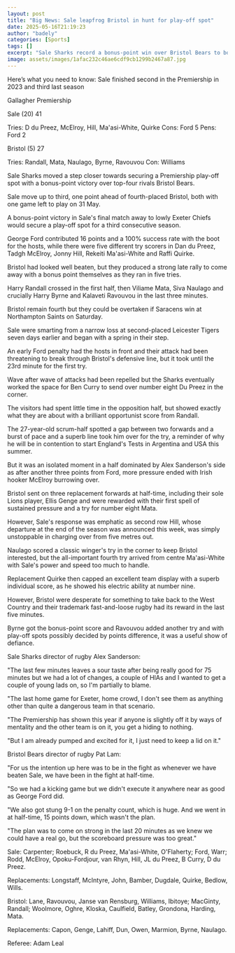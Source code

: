 ```yaml
---
layout: post
title: "Big News: Sale leapfrog Bristol in hunt for play-off spot"
date: 2025-05-16T21:19:23
author: "badely"
categories: [Sports]
tags: []
excerpt: "Sale Sharks record a bonus-point win over Bristol Bears to boost their own top-four hopes and harm the Bears' chances."
image: assets/images/1afac232c46ae6cdf9cb1299b2467a87.jpg
---
```


Here’s what you need to know: Sale finished second in the Premiership in 2023 and third last season

Gallagher Premiership

Sale (20) 41

Tries: D du Preez, McElroy, Hill, Ma'asi-White, Quirke Cons: Ford 5 Pens: Ford 2

Bristol (5) 27

Tries: Randall, Mata, Naulago, Byrne, Ravouvou Con: Williams

Sale Sharks moved a step closer towards securing a Premiership play-off spot with a bonus-point victory over top-four rivals Bristol Bears.

Sale move up to third, one point ahead of fourth-placed Bristol, both with one game left to play on 31 May.

A bonus-point victory in Sale's final match away to lowly Exeter Chiefs would secure a play-off spot for a third consecutive season.

George Ford contributed 16 points and a 100% success rate with the boot for the hosts, while there were five different try scorers in Dan du Preez, Tadgh McElroy, Jonny Hill, Rekeiti Ma'asi-White and Raffi Quirke.

Bristol had looked well beaten, but they produced a strong late rally to come away with a bonus point themselves as they ran in five tries. 

Harry Randall crossed in the first half, then Viliame Mata, Siva Naulago and crucially Harry Byrne and Kalaveti Ravouvou in the last three minutes.

Bristol remain fourth but they could be overtaken if Saracens win at Northampton Saints on Saturday.

Sale were smarting from a narrow loss at second-placed Leicester Tigers seven days earlier and began with a spring in their step.

An early Ford penalty had the hosts in front and their attack had been threatening to break through Bristol's defensive line, but it took until the 23rd minute for the first try.

Wave after wave of attacks had been repelled but the Sharks eventually worked the space for Ben Curry to send over number eight Du Preez in the corner.

The visitors had spent little time in the opposition half, but showed exactly what they are about with a brilliant opportunist score from Randall.

The 27-year-old scrum-half spotted a gap between two forwards and a burst of pace and a superb line took him over for the try, a reminder of why he will be in contention to start England's Tests in Argentina and USA this summer. 

But it was an isolated moment in a half dominated by Alex Sanderson's side as after another three points from Ford, more pressure ended with Irish hooker McElroy burrowing over.

Bristol sent on three replacement forwards at half-time, including their sole Lions player, Ellis Genge and were rewarded with their first spell of sustained pressure and a try for number eight Mata.

However, Sale's response was emphatic as second row Hill, whose departure at the end of the season was announced this week, was simply unstoppable in charging over from five metres out.

Naulago scored a classic winger's try in the corner to keep Bristol interested, but the all-important fourth try arrived from centre Ma'asi-White with Sale's power and speed too much to handle.

Replacement Quirke then capped an excellent team display with a superb individual score, as he showed his electric ability at number nine.

However, Bristol were desperate for something to take back to the West Country and their trademark fast-and-loose rugby had its reward in the last five minutes.

Byrne got the bonus-point score and Ravouvou added another try and with play-off spots possibly decided by points difference, it was a useful show of defiance.    

Sale Sharks director of rugby Alex Sanderson:

"The last few minutes leaves a sour taste after being really good for 75 minutes but we had a lot of changes, a couple of HIAs and I wanted to get a couple of young lads on, so I'm partially to blame.

"The last home game for Exeter, home crowd, I don't see them as anything other than quite a dangerous team in that scenario. 

"The Premiership has shown this year if anyone is slightly off it by ways of mentality and the other team is on it, you get a hiding to nothing.

"But I am already pumped and excited for it, I just need to keep a lid on it."

Bristol Bears director of rugby Pat Lam:

"For us the intention up here was to be in the fight as whenever we have beaten Sale, we have been in the fight at half-time.

"So we had a kicking game but we didn't execute it anywhere near as good as George Ford did.

"We also got stung 9-1 on the penalty count, which is huge. And we went in at half-time, 15 points down, which wasn't the plan. 

"The plan was to come on strong in the last 20 minutes as we knew we could have a real go, but the scoreboard pressure was too great."     

Sale: Carpenter; Roebuck, R du Preez, Ma'asi-White, O'Flaherty; Ford, Warr; Rodd, McElroy, Opoku-Fordjour, van Rhyn, Hill, JL du Preez, B Curry, D du Preez.

Replacements: Longstaff, McIntyre, John, Bamber, Dugdale, Quirke, Bedlow, Wills.

Bristol: Lane, Ravouvou, Janse van Rensburg, Williams, Ibitoye; MacGinty, Randall; Woolmore, Oghre, Kloska, Caulfield, Batley, Grondona, Harding, Mata. 

Replacements: Capon, Genge, Lahiff, Dun, Owen, Marmion, Byrne, Naulago.

Referee: Adam Leal

